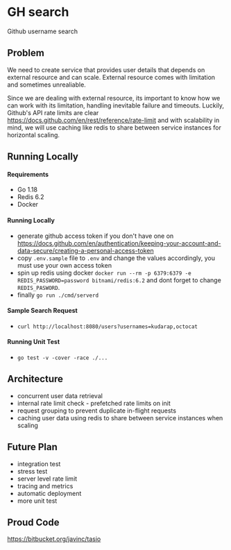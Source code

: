 # GH search
Github username search

## Problem
We need to create service that provides user details that depends on external resource and can scale. External resource comes with limitation and sometimes unrealiable.

Since we are dealing with external resource, its important to know how we can work with its limitation, handling inevitable failure and timeouts. Luckily, Github's API rate limits are clear https://docs.github.com/en/rest/reference/rate-limit and with scalability in mind, we will use caching like redis to share between service instances for horizontal scaling.

## Running Locally

#### Requirements
- Go 1.18
- Redis 6.2
- Docker

#### Running Locally
- generate github access token if you don't have one on https://docs.github.com/en/authentication/keeping-your-account-and-data-secure/creating-a-personal-access-token
- copy `.env.sample` file to `.env` and change the values accordingly, you must use your own access token
- spin up redis using docker `docker run --rm -p 6379:6379 -e REDIS_PASSWORD=password bitnami/redis:6.2` and dont forget to change `REDIS_PASWORD`.
- finally `go run ./cmd/serverd`

#### Sample Search Request
- `curl http://localhost:8080/users?usernames=kudarap,octocat`

#### Running Unit Test
- `go test -v -cover -race ./...`


## Architecture
- concurrent user data retrieval
- internal rate limit check - prefetched rate limits on init
- request grouping to prevent duplicate in-flight requests
- caching user data using redis to share between service instances when scaling


## Future Plan
- integration test
- stress test
- server level rate limit
- tracing and metrics
- automatic deployment
- more unit test


## Proud Code
https://bitbucket.org/javinc/tasio